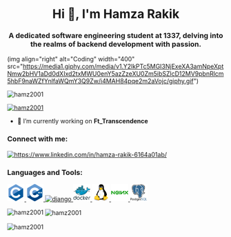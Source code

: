 <h1 align="center">Hi 👋, I'm Hamza Rakik</h1>
<h3 align="center">A dedicated software engineering student at 1337, delving into the realms of backend development with passion.</h3>

(img align="right" alt="Coding" width="400" src="https://media1.giphy.com/media/v1.Y2lkPTc5MGI3NjExeXA3amNpeXptNmw2bHV1aDd0dXIxd2txMWU0enY5azZzeXU0Zm5ibSZlcD12MV9pbnRlcm5hbF9naWZfYnlfaWQmY3Q9Zw/i4MAH84pqe2m2aVojc/giphy.gif")

<p align="left"> <img src="https://komarev.com/ghpvc/?username=hamz2001&label=Profile%20views&color=0e75b6&style=flat" alt="hamz2001" /> </p>

<p align="left"> <a href="https://github.com/ryo-ma/github-profile-trophy"><img src="https://github-profile-trophy.vercel.app/?username=hamz2001" alt="hamz2001" /></a> </p>

- 🔭 I’m currently working on **Ft_Transcendence**

<h3 align="left">Connect with me:</h3>
<p align="left">
<a href="https://linkedin.com/in/https://www.linkedin.com/in/hamza-rakik-6164a01ab/" target="blank"><img align="center" src="https://raw.githubusercontent.com/rahuldkjain/github-profile-readme-generator/master/src/images/icons/Social/linked-in-alt.svg" alt="https://www.linkedin.com/in/hamza-rakik-6164a01ab/" height="30" width="40" /></a>
</p>

<h3 align="left">Languages and Tools:</h3>
<p align="left"> <a href="https://www.cprogramming.com/" target="_blank" rel="noreferrer"> <img src="https://raw.githubusercontent.com/devicons/devicon/master/icons/c/c-original.svg" alt="c" width="40" height="40"/> </a> <a href="https://www.w3schools.com/cpp/" target="_blank" rel="noreferrer"> <img src="https://raw.githubusercontent.com/devicons/devicon/master/icons/cplusplus/cplusplus-original.svg" alt="cplusplus" width="40" height="40"/> </a> <a href="https://www.djangoproject.com/" target="_blank" rel="noreferrer"> <img src="https://cdn.worldvectorlogo.com/logos/django.svg" alt="django" width="40" height="40"/> </a> <a href="https://www.docker.com/" target="_blank" rel="noreferrer"> <img src="https://raw.githubusercontent.com/devicons/devicon/master/icons/docker/docker-original-wordmark.svg" alt="docker" width="40" height="40"/> </a> <a href="https://www.linux.org/" target="_blank" rel="noreferrer"> <img src="https://raw.githubusercontent.com/devicons/devicon/master/icons/linux/linux-original.svg" alt="linux" width="40" height="40"/> </a> <a href="https://www.nginx.com" target="_blank" rel="noreferrer"> <img src="https://raw.githubusercontent.com/devicons/devicon/master/icons/nginx/nginx-original.svg" alt="nginx" width="40" height="40"/> </a> <a href="https://www.postgresql.org" target="_blank" rel="noreferrer"> <img src="https://raw.githubusercontent.com/devicons/devicon/master/icons/postgresql/postgresql-original-wordmark.svg" alt="postgresql" width="40" height="40"/> </a> </p>

<p><img align="left" src="https://github-readme-stats.vercel.app/api/top-langs?username=hamz2001&show_icons=true&locale=en&layout=compact" alt="hamz2001" /></p>

<p>&nbsp;<img align="center" src="https://github-readme-stats.vercel.app/api?username=hamz2001&show_icons=true&locale=en" alt="hamz2001" /></p>

<p><img align="center" src="https://github-readme-streak-stats.herokuapp.com/?user=hamz2001&" alt="hamz2001" /></p>
